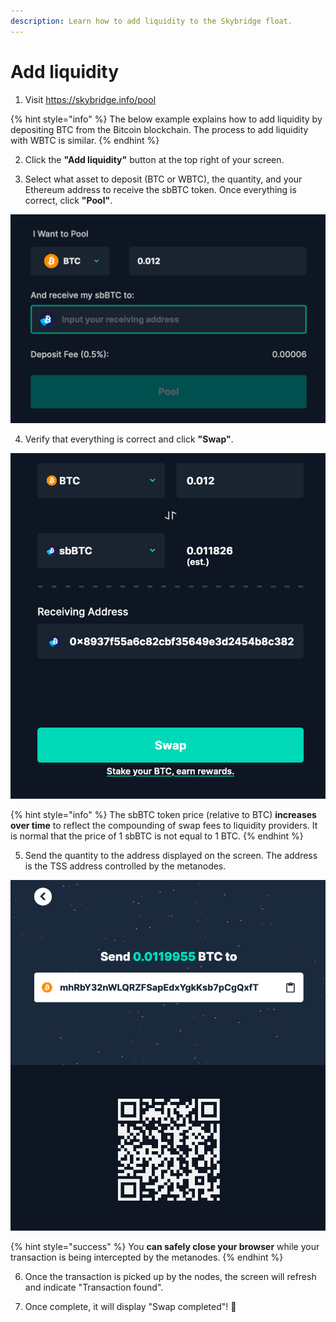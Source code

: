 ```yaml
---
description: Learn how to add liquidity to the Skybridge float.
---
```


# Add liquidity

1. Visit https://skybridge.info/pool

{% hint style="info" %}
The below example explains how to add liquidity by depositing BTC from the Bitcoin blockchain. The process to add liquidity with WBTC is similar.
{% endhint %}

2. Click the **"Add liquidity"** button at the top right of your screen.

3. Select what asset to deposit \(BTC or WBTC\), the quantity, and your Ethereum address to receive the sbBTC token. Once everything is correct, click **"Pool"**.

![](../../.gitbook/assets/add1.png)

4. Verify that everything is correct and click **"Swap"**.

![](../../.gitbook/assets/add2.png)

{% hint style="info" %}
The sbBTC token price \(relative to BTC\) **increases over time** to reflect the compounding of swap fees to liquidity providers. It is normal that the price of 1 sbBTC is not equal to 1 BTC.
{% endhint %}

5. Send the quantity to the address displayed on the screen. The address is the TSS address controlled by the metanodes.

![](../../.gitbook/assets/add3.png)

{% hint style="success" %}
You **can safely close your browser** while your transaction is being intercepted by the metanodes.
{% endhint %}

6. Once the transaction is picked up by the nodes, the screen will refresh and indicate "Transaction found".

7. Once complete, it will display "Swap completed"! 🎉

